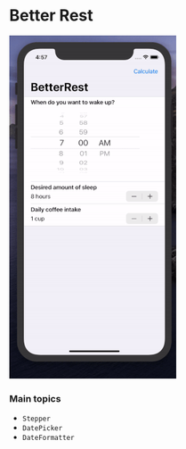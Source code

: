 # Better Rest

![Screen recording](Resources/Images/screen.gif)

### Main topics
* `Stepper` 
* `DatePicker` 
* `DateFormatter`
